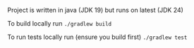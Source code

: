 Project is written in java (JDK 19) but runs on latest (JDK 24)

To build locally run 
`./gradlew build`

To run tests locally run (ensure you build first) 
`./gradlew test`
